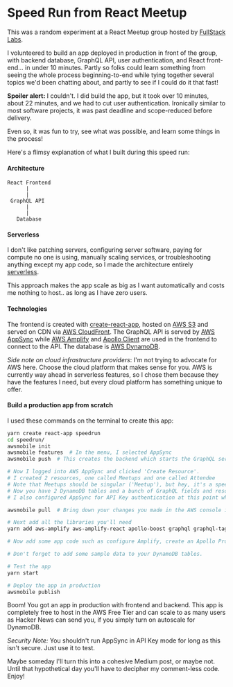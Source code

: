 # Speed Run from React Meetup

This was a random experiment at a React Meetup group hosted by [FullStack Labs](https://www.fullstacklabs.co/).

I volunteered to build an app deployed in production in front of the group, with backend database, GraphQL API, user
authentication, and React front-end... in under 10 minutes. Partly so folks could learn something from seeing the whole
process beginning-to-end while tying together several topics we'd been chatting about, and partly to see if I could do it that fast!

**Spoiler alert:** I couldn't.  I did build the app, but it took over 10 minutes, about 22 minutes, and we had
to cut user authentication. Ironically similar to most software projects, it was past deadline and scope-reduced before
delivery.

Even so, it was fun to try, see what was possible, and learn some things in the process!

Here's a flimsy explanation of what I built during this speed run:

#### Architecture

```
React Frontend
      |
      |
 GraphQL API
      |
      |
   Database
```

#### Serverless

I don't like patching servers, configuring server software, paying for compute no one is using, manually scaling
services, or troubleshooting anything except my app code, so I made the architecture entirely
[serverless](https://hackernoon.com/what-is-serverless-architecture-what-are-its-pros-and-cons-cc4b804022e9).

This approach makes the app scale as big as I want automatically and costs me nothing to host.. as long as I have zero users.

#### Technologies

The frontend is created with [create-react-app](https://github.com/facebook/create-react-app), hosted on [AWS S3](https://aws.amazon.com/s3/) and
served on CDN via [AWS CloudFront](https://aws.amazon.com/cloudfront/). The GraphQL API is served by [AWS
AppSync](https://aws.amazon.com/appsync/) while [AWS Amplify](https://aws-amplify.github.io/amplify-js/index.html) and
[Apollo Client](https://www.apollographql.com/docs/react/) are used in the frontend to connect to the API. The database is [AWS
DynamoDB](https://aws.amazon.com/dynamodb/).

*Side note on cloud infrastructure providers*: I'm not trying to advocate for AWS here. Choose the cloud platform that makes sense for you. AWS is
currently way ahead in serverless features, so I chose them because they have the features I need, but every cloud
platform has something unique to offer.

#### Build a production app from scratch

I used these commands on the terminal to create this app:

```bash
yarn create react-app speedrun
cd speedrun/
awsmobile init
awsmobile features  # In the menu, I selected AppSync
awsmobile push  # This creates the backend which starts the GraphQL server

# Now I logged into AWS AppSync and clicked 'Create Resource'.
# I created 2 resources, one called Meetups and one called Attendee
# Note that Meetups should be singular ('Meetup'), but hey, it's a speed run, can't be perfect.
# Now you have 2 DynamoDB tables and a bunch of GraphQL fields and resolvers
# I also configured AppSync for API Key authentication at this point when I decided to cut AWS Cognito User Auth

awsmobile pull  # Bring down your changes you made in the AWS console into your app

# Next add all the libraries you'll need
yarn add aws-amplify aws-amplify-react apollo-boost graphql graphql-tag react-apollo aws-appsync aws-appsync-react

# Now add some app code such as configure Amplify, create an Apollo Provider, and a Query to pull from the database

# Don't forget to add some sample data to your DynamoDB tables.

# Test the app
yarn start

# Deploy the app in production
awsmobile publish
```

Boom!  You got an app in production with frontend and backend.  This app is completely free to host in the AWS Free Tier
and can scale to as many users as Hacker News can send you, if you simply turn on autoscale for DynamoDB.

*Security Note:* You shouldn't run AppSync in API Key mode for long as this isn't secure. Just use it to test.

Maybe someday I'll turn this into a cohesive Medium post, or maybe not.  Until that hypothetical day you'll have to
decipher my comment-less code. Enjoy!
